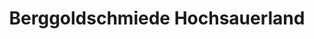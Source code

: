 ---
title: "Berggoldschmiede Hochsauerland"
url: /winterberg/berggoldschmiede-hochsauerland/
shop: Schmuck
---